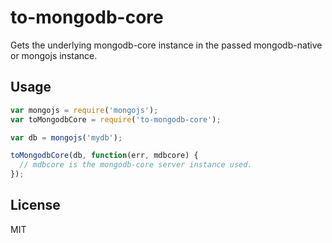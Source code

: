 to-mongodb-core
===============

Gets the underlying mongodb-core instance in the passed mongodb-native or mongojs instance.

Usage
-----

```js
var mongojs = require('mongojs');
var toMongodbCore = require('to-mongodb-core');

var db = mongojs('mydb');

toMongodbCore(db, function(err, mdbcore) {
  // mdbcore is the mongodb-core server instance used.
});
```

License
-------

MIT
